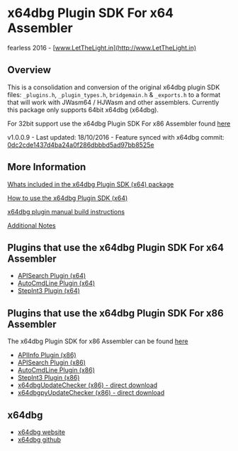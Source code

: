 # x64dbg Plugin SDK For x64 Assembler

fearless 2016 - [www.LetTheLight.in](http://www.LetTheLight.in)

## Overview

This is a consolidation and conversion of the original x64dbg plugin SDK files: `_plugins.h`, `_plugin_types.h`, `bridgemain.h` & `_exports.h` to a format that will work with JWasm64 / HJWasm and other assemblers. Currently this package only supports 64bit x64dbg (x64dbg).

For 32bit support use the x64dbg Plugin SDK For x86 Assembler found [here](https://github.com/mrfearless/x64dbg-Plugin-SDK-For-x86-Assembler)

v1.0.0.9 - Last updated: 18/10/2016 - Feature synced with x64dbg commit: [0dc2cde1437d4ba24a0f286dbbbd5ad97bb8525e](https://github.com/x64dbg/x64dbg/commit/0dc2cde1437d4ba24a0f286dbbbd5ad97bb8525e)


## More Information

[Whats included in the x64dbg Plugin SDK (x64) package](https://github.com/mrfearless/x64dbg-Plugin-SDK-For-x64-Assembler/wiki/Whats-included-in-the-x64dbg-Plugin-SDK-(x64)-package)

[How to use the x64dbg Plugin SDK (x64)](https://github.com/mrfearless/x64dbg-Plugin-SDK-For-x64-Assembler/wiki/How-to-use-the-x64dbg-Plugin-SDK-(x64))

[x64dbg plugin manual build instructions](https://github.com/mrfearless/x64dbg-Plugin-SDK-For-x64-Assembler/wiki/x64dbg-plugin-manual-build-instructions)

[Additional Notes](https://github.com/mrfearless/x64dbg-Plugin-SDK-For-x64-Assembler/wiki/Additional-Notes)

## Plugins that use the x64dbg Plugin SDK For x64 Assembler

* [APISearch Plugin (x64)](https://github.com/mrfearless/APISearch-Plugin-x64)
* [AutoCmdLine Plugin (x64)](https://github.com/mrfearless/AutoCmdLine-Plugin-x64)
* [StepInt3 Plugin (x64)](https://github.com/mrfearless/StepInt3-Plugin-x64)


## Plugins that use the x64dbg Plugin SDK For x86 Assembler

The x64dbg Plugin SDK for x86 Assembler can be found [here](https://github.com/mrfearless/x64dbg-Plugin-SDK-For-x86-Assembler)

* [APIInfo Plugin (x86)](https://github.com/mrfearless/APIInfo-Plugin-x86)
* [APISearch Plugin (x86)](https://github.com/mrfearless/APISearch-Plugin-x86)
* [AutoCmdLine Plugin (x86)](https://github.com/mrfearless/AutoCmdLine-Plugin-x86)
* [StepInt3 Plugin (x86)](https://github.com/mrfearless/StepInt3-Plugin-x86)
* [x64dbgUpdateChecker (x86) - direct download](https://dl.dropboxusercontent.com/u/17077376/x64dbg%20Plugins/x64dbgUpdateChecker.zip)
* [x64dbgpyUpdateChecker (x86) - direct download](https://dl.dropboxusercontent.com/u/17077376/x64dbg%20Plugins/x64dbgpyUpdateChecker.zip)



## x64dbg
* [x64dbg website](http://x64dbg.com)
* [x64dbg github](https://github.com/x64dbg/x64dbg)


